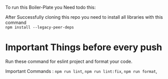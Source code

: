 To run this Boiler-Plate you Need todo this:

After Successfully cloning this repo you need to install all libraries with this command <br />
   `npm install --legacy-peer-deps`

<h1>Important Things before every push</h1>
Run these command for eslint project and format your code.

Important Commands :
`npm run lint`,
`npm run lint:fix`,
`npm run format`,
